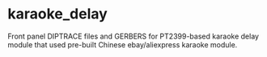 # karaoke_delay

Front panel DIPTRACE files and GERBERS for PT2399-based karaoke delay module that used pre-built Chinese ebay/aliexpress karaoke module.
